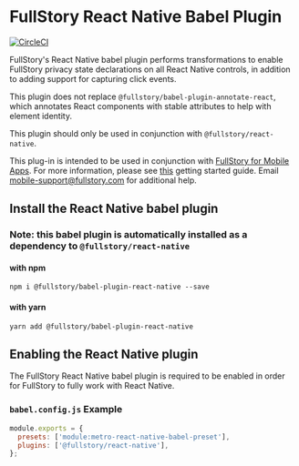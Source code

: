 # FullStory React Native Babel Plugin

[![CircleCI](https://circleci.com/gh/fullstorydev/fullstory-babel-plugin-react-native.svg?style=svg)](https://circleci.com/gh/fullstorydev/fullstory-babel-plugin-react-native)

FullStory's React Native babel plugin performs transformations to enable FullStory privacy state declarations on all React Native controls, in addition to adding support for capturing click events.

This plugin does not replace `@fullstory/babel-plugin-annotate-react`, which annotates React components with stable attributes to help with element identity. 

This plugin should only be used in conjunction with `@fullstory/react-native`.

This plug-in is intended to be used in conjunction with [FullStory for Mobile Apps](https://www.fullstory.com/mobile-apps/). For more information, please see [this](https://help.fullstory.com/hc/en-us/articles/360052419133) getting started guide. Email mobile-support@fullstory.com for additional help.

## Install the React Native babel plugin

### Note: this babel plugin is automatically installed as a dependency to `@fullstory/react-native`

#### with npm

```
npm i @fullstory/babel-plugin-react-native --save
```

#### with yarn
```
yarn add @fullstory/babel-plugin-react-native
```

## Enabling the React Native plugin

The FullStory React Native babel plugin is required to be enabled in order for FullStory to fully work with React Native.

### `babel.config.js` Example

```javascript
module.exports = {
  presets: ['module:metro-react-native-babel-preset'],
  plugins: ['@fullstory/react-native'],
};
```
